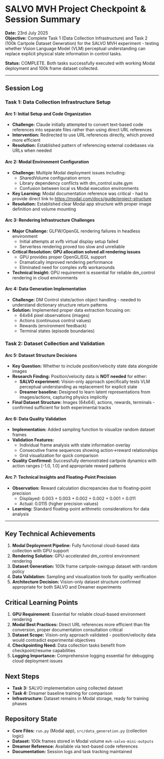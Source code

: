 # SALVO MVH Project Checkpoint & Session Summary

**Date:** 23rd July 2025  
**Objective:** Complete Task 1 (Data Collection Infrastructure) and Task 2 (100k Cartpole Dataset Generation) for the SALVO MVH experiment - testing whether Vision Language Model (VLM) perceptual understanding can replace explicit physical state information in control tasks.

**Status:** COMPLETE. Both tasks successfully executed with working Modal deployment and 100k frame dataset collected.

---

## Session Log

### **Task 1: Data Collection Infrastructure Setup**

#### **Arc 1: Initial Setup and Code Organization**
- **Challenge:** Claude initially attempted to convert text-based code references into separate files rather than using direct URL references
- **Intervention:** Redirected to use URL references directly, which proved more efficient
- **Resolution:** Established pattern of referencing external codebases via URLs when needed

#### **Arc 2: Modal Environment Configuration** 
- **Challenge:** Multiple Modal deployment issues including:
  - SharedVolume configuration errors
  - Library dependency conflicts with dm_control.suite.gym
  - Confusion between local vs Modal execution environments
- **Key Learning:** Modal documentation reference was critical - had to provide direct link to https://modal.com/docs/guide/project-structure
- **Resolution:** Established clear Modal app structure with proper image definition and volume mounting

#### **Arc 3: Rendering Infrastructure Challenges**
- **Major Challenge:** GLFW/OpenGL rendering failures in headless environment
  - Initial attempts at xvfb virtual display setup failed
  - Serverless rendering proved too slow and unreliable
- **Critical Resolution:** **GPU allocation solved all rendering issues**
  - GPU provides proper OpenGL/EGL support
  - Dramatically improved rendering performance
  - Eliminated need for complex xvfb workarounds
- **Technical Insight:** GPU requirement is essential for reliable dm_control rendering in cloud environments

#### **Arc 4: Data Generation Implementation**
- **Challenge:** DM Control state/action object handling - needed to understand dictionary structure return patterns
- **Solution:** Implemented proper data extraction focusing on:
  - 64x64 pixel observations (images)
  - Actions (continuous control values)
  - Rewards (environment feedback)
  - Terminal states (episode boundaries)

### **Task 2: Dataset Collection and Validation**

#### **Arc 5: Dataset Structure Decisions**
- **Key Question:** Whether to include position/velocity state data alongside images
- **Research Finding:** Position/velocity data is **NOT needed** for either:
  - **SALVO experiment:** Vision-only approach specifically tests VLM perceptual understanding as replacement for explicit state
  - **Dreamer baseline:** Designed to learn latent representations from images/actions, capturing physics implicitly
- **Final Dataset Structure:** Images (64x64), actions, rewards, terminals - confirmed sufficient for both experimental tracks

#### **Arc 6: Data Quality Validation**
- **Implementation:** Added sampling function to visualize random dataset frames
- **Validation Features:**
  - Individual frame analysis with state information overlay
  - Consecutive frame sequences showing action→reward relationships
  - Grid visualization for quick comparison
- **Quality Confirmed:** Successfully demonstrated cartpole dynamics with action ranges [-1.0, 1.0] and appropriate reward patterns

#### **Arc 7: Technical Insights and Floating-Point Precision**
- **Observation:** Reward calculation discrepancies due to floating-point precision
  - Displayed: 0.003 + 0.003 + 0.002 + 0.002 + 0.001 = 0.011
  - Actual: 0.0115 (higher precision values)
- **Learning:** Standard floating-point arithmetic considerations for data analysis

---

## Key Technical Achievements

1. **Modal Deployment Pipeline:** Fully functional cloud-based data collection with GPU support
2. **Rendering Solution:** GPU-accelerated dm_control environment rendering
3. **Dataset Generation:** 100k frame cartpole-swingup dataset with random policy
4. **Data Validation:** Sampling and visualization tools for quality verification
5. **Architecture Decision:** Vision-only dataset structure confirmed appropriate for both SALVO and Dreamer experiments

## Critical Learning Points

1. **GPU Requirement:** Essential for reliable cloud-based environment rendering
2. **Modal Best Practices:** Direct URL references more efficient than file conversion, proper documentation consultation critical
3. **Dataset Scope:** Vision-only approach validated - position/velocity data would contradict experimental objectives
4. **Checkpointing Need:** Data collection tasks benefit from checkpoint/resume capabilities
5. **Logging Importance:** Comprehensive logging essential for debugging cloud deployment issues

## Next Steps

- **Task 3:** SALVO implementation using collected dataset
- **Task 4:** Dreamer baseline training for comparison
- **Infrastructure:** Dataset remains in Modal storage, ready for training phases

## Repository State

- **Core Files:** `run.py` (Modal app), `src/data_generation.py` (collection logic)
- **Dataset:** 100k frames stored in Modal volume `mvh-salvo-mini-outputs`
- **Dreamer Reference:** Available via text-based code references
- **Documentation:** Session logs and task tracking maintained